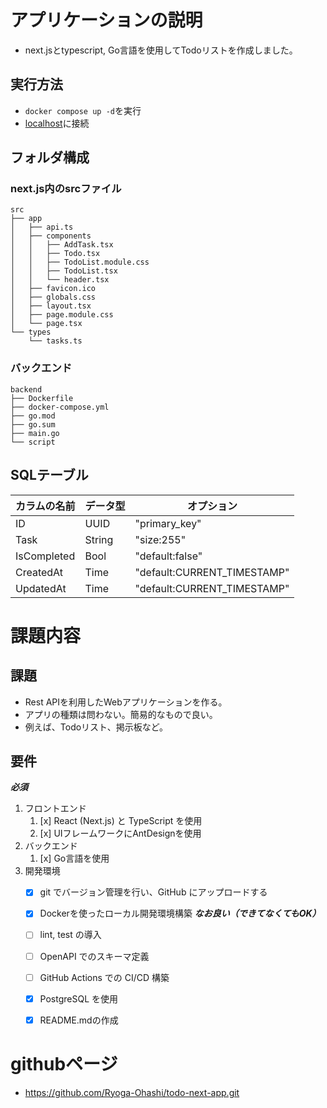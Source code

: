# アプリケーションの説明
- next.jsとtypescript, Go言語を使用してTodoリストを作成しました。

## 実行方法
- `docker compose up -d`を実行
- [localhost](http://localhost:3000/)に接続

## フォルダ構成

### next.js内のsrcファイル
```
src
├── app
│   ├── api.ts
│   ├── components
│   │   ├── AddTask.tsx
│   │   ├── Todo.tsx
│   │   ├── TodoList.module.css
│   │   ├── TodoList.tsx
│   │   └── header.tsx
│   ├── favicon.ico
│   ├── globals.css
│   ├── layout.tsx
│   ├── page.module.css
│   └── page.tsx
└── types
    └── tasks.ts
```

### バックエンド
```
backend
├── Dockerfile
├── docker-compose.yml
├── go.mod
├── go.sum
├── main.go
└── script
```

## SQLテーブル
| カラムの名前 | データ型 |         オプション          |
| ------------ | -------- | --------------------------- |
| ID           | UUID     | "primary_key"               |
| Task         | String   | "size:255"                  |
| IsCompleted  | Bool     | "default:false"             |
| CreatedAt    | Time     | "default:CURRENT_TIMESTAMP" |
| UpdatedAt    | Time     | "default:CURRENT_TIMESTAMP" |

# 課題内容
## 課題
- Rest APIを利用したWebアプリケーションを作る。
- アプリの種類は問わない。簡易的なもので良い。
- 例えば、Todoリスト、掲示板など。
## 要件
***必須***
1. フロントエンド    
   1. [x] React (Next.js) と TypeScript を使用
   2. [x] UIフレームワークにAntDesignを使用
2. バックエンド
   1. [x] Go言語を使用
3. 開発環境    
   - [x] git でバージョン管理を行い、GitHub にアップロードする    
   - [x] Dockerを使ったローカル開発環境構築
***なお良い（できてなくてもOK）***
   - [ ] lint, test の導入
   - [ ] OpenAPI でのスキーマ定義
   - [ ] GitHub Actions での CI/CD 構築
   - [x] PostgreSQL を使用
   - [x] README.mdの作成


# githubページ
- https://github.com/Ryoga-Ohashi/todo-next-app.git


